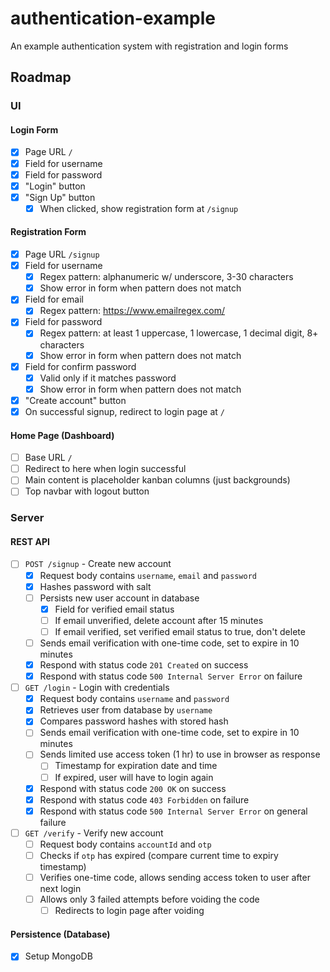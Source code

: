 # authentication-example
An example authentication system with registration and login forms

## Roadmap

### UI

#### Login Form
- [X] Page URL `/`
- [X] Field for username
- [X] Field for password
- [X] "Login" button
- [X] "Sign Up" button
  - [X] When clicked, show registration form at `/signup`

#### Registration Form
- [X] Page URL `/signup`
- [X] Field for username
  - [X] Regex pattern: alphanumeric w/ underscore, 3-30 characters
  - [X] Show error in form when pattern does not match
- [X] Field for email
  - [X] Regex pattern: https://www.emailregex.com/
- [X] Field for password
  - [X] Regex pattern: at least 1 uppercase, 1 lowercase, 1 decimal digit, 8+ characters
  - [X] Show error in form when pattern does not match
- [X] Field for confirm password
  - [X] Valid only if it matches password
  - [X] Show error in form when pattern does not match
- [X] "Create account" button
- [X] On successful signup, redirect to login page at `/`

#### Home Page (Dashboard)
- [ ] Base URL `/`
- [ ] Redirect to here when login successful
- [ ] Main content is placeholder kanban columns (just backgrounds)
- [ ] Top navbar with logout button

### Server

#### REST API
- [ ] `POST /signup` - Create new account
  - [X] Request body contains `username`, `email` and `password`
  - [X] Hashes password with salt
  - [ ] Persists new user account in database
    - [X] Field for verified email status
    - [ ] If email unverified, delete account after 15 minutes
    - [ ] If email verified, set verified email status to true, don't delete
  - [ ] Sends email verification with one-time code, set to expire in 10 minutes
  - [X] Respond with status code `201 Created` on success
  - [X] Respond with status code `500 Internal Server Error` on failure
- [ ] `GET /login` - Login with credentials
  - [X] Request body contains `username` and `password`
  - [X] Retrieves user from database by `username`
  - [X] Compares password hashes with stored hash
  - [ ] Sends email verification with one-time code, set to expire in 10 minutes
  - [ ] Sends limited use access token (1 hr) to use in browser as response
    - [ ] Timestamp for expiration date and time
    - [ ] If expired, user will have to login again
  - [X] Respond with status code `200 OK` on success
  - [X] Respond with status code `403 Forbidden` on failure
  - [X] Respond with status code `500 Internal Server Error` on general failure
- [ ] `GET /verify` - Verify new account
  - [ ] Request body contains `accountId` and `otp`
  - [ ] Checks if `otp` has expired (compare current time to expiry timestamp)
  - [ ] Verifies one-time code, allows sending access token to user after next login
  - [ ] Allows only 3 failed attempts before voiding the code
    - [ ] Redirects to login page after voiding

#### Persistence (Database)
- [X] Setup MongoDB